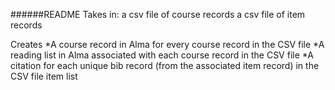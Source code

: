######README
Takes in: 
	a csv file of course records 
	a csv file of item records

Creates
  *A course record in Alma for every course record in the CSV file
  *A reading list in Alma associated with each course record in the CSV file
  *A citation for each unique bib record (from the associated item record) in the CSV file item list
  


